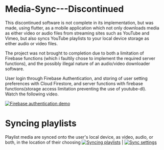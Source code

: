 # Media-Sync---Discontinued
This discontinued software is not complete in its implementation, but was made, using flutter, as a mobile application which not only downloads media as either video or audio files from streaming sites such as YouTube and Vimeo, but also syncs YouTube playlists to your local device storage as either audio or video files.

The project was not brought to completion due to both a limitation of Firebase functions (which i faultily chose to implement the required server functions), and the possibly illegal nature of an audio/video downloader software.

User login through Firebase Authentication, and storing of user setting preferences with Cloud Firestore, and server functions with firebase functions(storage access limitation preventing the use of youtube-dl). Watch the following video.

[![Firebase authentication demo](https://user-images.githubusercontent.com/47716543/103262795-f6771c80-4973-11eb-927d-f2e37197dee7.png)](https://user-images.githubusercontent.com/47716543/103261279-f1639e80-496e-11eb-9b94-72184d07ee83.mp4 "Authhentication and user preference storage")

# Syncing playlists
Playlist media are synced onto the user's local device, as video, audio, or both, in the location of their choosing
[![Syncing playlists](https://user-images.githubusercontent.com/47716543/103262653-97190c80-4973-11eb-8b24-173126dec07e.png)](https://user-images.githubusercontent.com/47716543/103262014-97b0a380-4971-11eb-90c1-b5b730aaa0c4.mp4 "syncing YouTube playlists to local device")  |  [![Sync settings](https://user-images.githubusercontent.com/47716543/103262895-3ccc7b80-4974-11eb-9a06-ea727b938a58.png)](https://user-images.githubusercontent.com/47716543/103263027-ae0c2e80-4974-11eb-8a2a-3f461dc8ed62.mp4 "Adding YouTube playlists to be synced")









